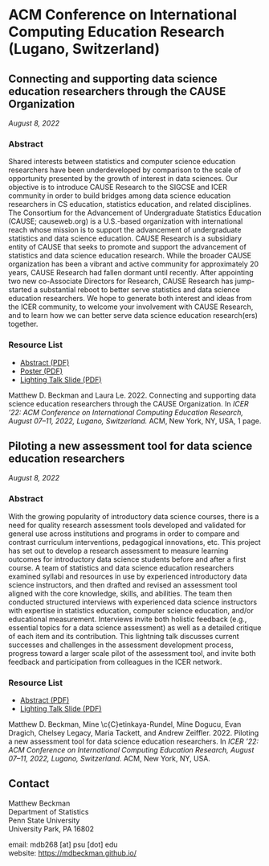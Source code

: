 # ACM Conference on International Computing Education Research (Lugano, Switzerland)

## Connecting and supporting data science education researchers through the CAUSE Organization

*August 8, 2022*

### Abstract

Shared interests between statistics and computer science education researchers have been underdeveloped by comparison to the scale of opportunity presented by the growth of interest in data sciences. Our objective is to introduce CAUSE Research to the SIGCSE and ICER community in order to build bridges among data science education researchers in CS education, statistics education, and related disciplines. The Consortium for the Advancement of Undergraduate Statistics Education (CAUSE; causeweb.org) is a U.S.-based organization with international reach whose mission is to support the advancement of undergraduate statistics and data science education. CAUSE Research is a subsidiary entity of CAUSE that seeks to promote and support the advancement of statistics and data science education research. While the broader CAUSE organization has been a vibrant and active community for approximately 20 years, CAUSE Research had fallen dormant until recently. After appointing two new co-Associate Directors for Research, CAUSE Research has jump-started a substantial reboot to better serve statistics and data science education researchers. We hope to generate both interest and ideas from the ICER community, to welcome your involvement with CAUSE Research, and to learn how we can better serve data science education research(ers) together.  


### Resource List

  - [Abstract (PDF)](docs/ICER-2022-CAUSE-Research-Poster-Abstract.pdf)
  - [Poster (PDF)](docs/Beckman-ICER-2022-CAUSE-Poster-36x48.pdf)
  - [Lighting Talk Slide (PDF)]()


Matthew D. Beckman and Laura Le. 2022. Connecting and supporting data science education researchers through the CAUSE Organization. In *ICER ’22: ACM Conference on International Computing Education Research, August 07–11, 2022, Lugano, Switzerland.* ACM, New York, NY, USA, 1 page.


## Piloting a new assessment tool for data science education researchers

*August 8, 2022*

### Abstract

With the growing popularity of introductory data science courses, there is a need for quality research assessment tools developed and validated for general use across institutions and programs in order to compare and contrast curriculum interventions, pedagogical innovations, etc. This project has set out to develop a research assessment to measure learning outcomes for introductory data science students before and after a first course. A team of statistics and data science education researchers examined syllabi and resources in use by experienced introductory data science instructors, and then drafted and revised an assessment tool aligned with the core knowledge, skills, and abilities. The team then conducted structured interviews with experienced data science instructors with expertise in statistics education, computer science education, and/or educational measurement. Interviews invite both holistic feedback (e.g., essential topics for a data science assessment) as well as a detailed critique of each item and its contribution. This lightning talk discusses current successes and challenges in the assessment development process, progress toward a larger scale pilot of the assessment tool, and invite both feedback and participation from colleagues in the ICER network.


### Resource List

  - [Abstract (PDF)](docs/ICER-2022-DS-Assessment-Abstract.pdf)
  - [Lighting Talk Slide (PDF)]()

Matthew D. Beckman, Mine \c{C}etinkaya-Rundel, Mine Dogucu, Evan Dragich, Chelsey Legacy, Maria Tackett, and Andrew Zeiffler. 2022. Piloting a new assessment tool for data science education researchers. In *ICER ’22: ACM Conference on International Computing Education Research, August 07–11, 2022, Lugano, Switzerland.* ACM, New York, NY, USA.



## Contact

Matthew Beckman  
Department of Statistics  
Penn State University  
University Park, PA 16802  

email: mdb268 [at] psu [dot] edu  
website: <https://mdbeckman.github.io/>  

